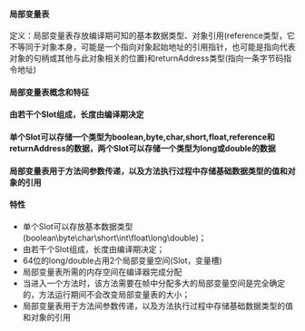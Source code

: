 #### 局部变量表

定义：局部变量表存放编译期可知的基本数据类型、对象引用\(reference类型，它不等同于对象本身，可能是一个指向对象起始地址的引用指针，也可能是指向代表对象的句柄或其他与此对象相关的位置\)和returnAddress类型\(指向一条字节码指令地址\)

#### 

#### 局部变量表概念和特征

#### 由若干个Slot组成，长度由编译期决定

#### 单个Slot可以存储一个类型为boolean,byte,char,short,float,reference和returnAddress的数据，两个Slot可以存储一个类型为long或double的数据

#### 局部变量表用于方法间参数传递，以及方法执行过程中存储基础数据类型的值和对象的引用

#### 

#### 特性

* 单个Slot可以存放基本数据类型\(boolean\byte\char\short\int\float\long\double\)；
* 由若干个Slot组成，长度由编译期决定；
* 64位的long/double占用2个局部变量空间\(Slot，变量槽\)
* 局部变量表所需的内存空间在编译器完成分配
* 当进入一个方法时，该方法需要在帧中分配多大的局部变量空间是完全确定的，方法运行期间不会改变局部变量表的大小；
* 局部变量表用于方法间参数传递，以及方法执行过程中存储基础数据类型的值和对象的引用



